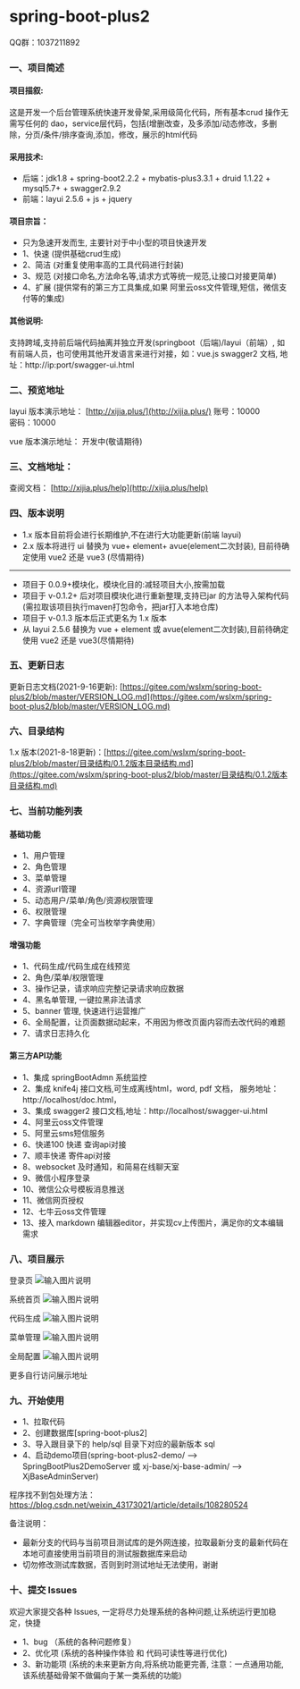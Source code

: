 # spring-boot-plus2

QQ群：1037211892

### 一、项目简述

#### 项目描叙:
这是开发一个后台管理系统快速开发骨架,采用级简化代码，所有基本crud 操作无需写任何的 dao，service层代码，包括(增删改查，及多添加/动态修改，多删除，分页/条件/排序查询,添加，修改，展示的html代码

#### 采用技术:
- 后端：jdk1.8 + spring-boot2.2.2 + mybatis-plus3.3.1 + druid 1.1.22 + mysql5.7+ + swagger2.9.2 
- 前端：layui 2.5.6 + js + jquery

#### 项目宗旨：
   - 只为急速开发而生, 主要针对于中小型的项目快速开发
   - 1、快速 (提供基础crud生成)
   - 2、简洁 (对重复使用率高的工具代码进行封装)
   - 3、规范 (对接口命名,方法命名等,请求方式等统一规范,让接口对接更简单)
   - 4、扩展 (提供常有的第三方工具集成,如果 阿里云oss文件管理,短信，微信支付等的集成)

#### 其他说明: 
支持跨域,支持前后端代码抽离并独立开发(springboot（后端)/layui（前端）, 如有前端人员，也可使用其他开发语言来进行对接，如：vue.js
swagger2 文档, 地址：http://ip:port/swagger-ui.html 


### 二、预览地址

layui 版本演示地址： [http://xijia.plus/](http://xijia.plus/) 
账号：10000  
密码：10000


vue 版本演示地址： 开发中(敬请期待)

### 三、文档地址：

查阅文档： [http://xijia.plus/help](http://xijia.plus/help) 

### 四、版本说明

- 1.x 版本目前将会进行长期维护,不在进行大功能更新(前端 layui)
- 2.x 版本将进行 ui 替换为 vue+ element+ avue(element二次封装), 目前待确定使用 vue2 还是 vue3 (尽情期待)

---- 
- 项目于 0.0.9+模块化，模块化目的:减轻项目大小,按需加载
- 项目于 v-0.1.2+ 后对项目模块化进行重新整理,支持已jar 的方法导入架构代码(需拉取该项目执行maven打包命令，把jar打入本地仓库)
- 项目于 v-0.1.3 版本后正式更名为 1.x 版本
- 从 layui 2.5.6 替换为 vue + element 或 avue(element二次封装),目前待确定使用 vue2 还是 vue3(尽情期待)


### 五、更新日志

更新日志文档(2021-9-16更新): [https://gitee.com/wslxm/spring-boot-plus2/blob/master/VERSION_LOG.md](https://gitee.com/wslxm/spring-boot-plus2/blob/master/VERSION_LOG.md) 

### 六、目录结构
1.x 版本(2021-8-18更新)：[https://gitee.com/wslxm/spring-boot-plus2/blob/master/目录结构/0.1.2版本目录结构.md](https://gitee.com/wslxm/spring-boot-plus2/blob/master/目录结构/0.1.2版本目录结构.md) 


### 七、当前功能列表

#### 基础功能 
- 1、用户管理
- 2、角色管理
- 3、菜单管理
- 4、资源url管理
- 5、动态用户/菜单/角色/资源权限管理 
- 6、权限管理
- 7、字典管理（完全可当枚举字典使用）

#### 增强功能
- 1、代码生成/代码生成在线预览   
- 2、角色/菜单/权限管理 
- 3、操作记录，请求响应完整记录请求响应数据
- 4、黑名单管理, 一键拉黑非法请求
- 5、banner 管理, 快速进行运营推广
- 6、全局配置，让页面数据动起来，不用因为修改页面内容而去改代码的难题
- 7、请求日志持久化

#### 第三方API功能
- 1、集成 springBootAdmn 系统监控
- 2、集成 knife4j 接口文档,可生成离线html，word, pdf 文档， 服务地址：http://localhost/doc.html，
- 3、集成 swagger2 接口文档,地址：http://localhost/swagger-ui.html
- 4、阿里云oss文件管理
- 5、阿里云sms短信服务
- 6、快递100 快递 查询api对接
- 7、顺丰快递 寄件api对接
- 8、websocket 及时通知，和简易在线聊天室
- 9、微信小程序登录
- 10、微信公众号模板消息推送
- 11、微信网页授权
- 12、七牛云oss文件管理
- 13、接入 markdown 编辑器editor，并实现cv上传图片，满足你的文本编辑需求


### 八、项目展示

登录页
![输入图片说明](https://images.gitee.com/uploads/images/2021/0925/103734_b430eda8_2208600.png "屏幕截图.png")

系统首页
![输入图片说明](https://images.gitee.com/uploads/images/2021/0925/103758_b62b76fa_2208600.png "屏幕截图.png")

代码生成
![输入图片说明](https://images.gitee.com/uploads/images/2021/0925/103834_ab76402c_2208600.png "屏幕截图.png")

菜单管理
![输入图片说明](https://images.gitee.com/uploads/images/2021/0925/103852_4e742e37_2208600.png "屏幕截图.png")

全局配置
![输入图片说明](https://images.gitee.com/uploads/images/2021/0925/103918_2a04aefb_2208600.png "屏幕截图.png")

更多自行访问展示地址

### 九、开始使用

- 1、拉取代码
- 2、创建数据库[spring-boot-plus2]
- 3、导入跟目录下的 help/sql 目录下对应的最新版本 sql
- 4、启动demo项目(spring-boot-plus2-demo/ --> SpringBootPlus2DemoServer 或  xj-base/xj-base-admin/ -->  XjBaseAdminServer)

程序找不到包处理方法：https://blog.csdn.net/weixin_43173021/article/details/108280524

备注说明：
- 最新分支的代码与当前项目测试库的是外网连接，拉取最新分支的最新代码在本地可直接使用当前项目的测试服数据库来启动
- 切勿修改测试库数据，否则到时测试地址无法使用，谢谢

### 十、提交 lssues 

欢迎大家提交各种 lssues, 一定将尽力处理系统的各种问题,让系统运行更加稳定，快捷
- 1、bug （系统的各种问题修复）
- 2、优化项 (系统的各种操作体验 和 代码可读性等进行优化)
- 3、新功能项 (系统的未来更新方向,将系统功能更完善, 注意：一点通用功能, 该系统基础骨架不做偏向于某一类系统的功能)


